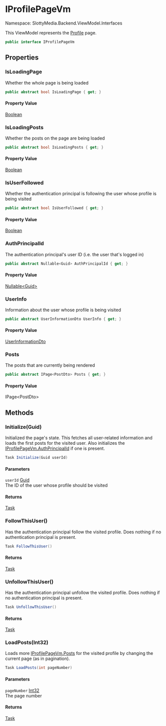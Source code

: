 # IProfilePageVm

Namespace: SlottyMedia.Backend.ViewModel.Interfaces

This ViewModel represents the [Profile](./slottymedia.components.pages.profile.md) page.

```csharp
public interface IProfilePageVm
```

## Properties

### **IsLoadingPage**

Whether the whole page is being loaded

```csharp
public abstract bool IsLoadingPage { get; }
```

#### Property Value

[Boolean](https://docs.microsoft.com/en-us/dotnet/api/system.boolean)<br>

### **IsLoadingPosts**

Whether the posts on the page are being loaded

```csharp
public abstract bool IsLoadingPosts { get; }
```

#### Property Value

[Boolean](https://docs.microsoft.com/en-us/dotnet/api/system.boolean)<br>

### **IsUserFollowed**

Whether the authentication principal is following the user whose profile is being visited

```csharp
public abstract bool IsUserFollowed { get; }
```

#### Property Value

[Boolean](https://docs.microsoft.com/en-us/dotnet/api/system.boolean)<br>

### **AuthPrincipalId**

The authentication principal's user ID (i.e. the user that's logged in)

```csharp
public abstract Nullable<Guid> AuthPrincipalId { get; }
```

#### Property Value

[Nullable&lt;Guid&gt;](https://docs.microsoft.com/en-us/dotnet/api/system.nullable-1)<br>

### **UserInfo**

Information about the user whose profile is being visited

```csharp
public abstract UserInformationDto UserInfo { get; }
```

#### Property Value

[UserInformationDto](./slottymedia.backend.dtos.userinformationdto.md)<br>

### **Posts**

The posts that are currently being rendered

```csharp
public abstract IPage<PostDto> Posts { get; }
```

#### Property Value

IPage&lt;PostDto&gt;<br>

## Methods

### **Initialize(Guid)**

Initialized the page's state. This fetches all user-related information and loads
 the first posts for the visited user. Also initializes the [IProfilePageVm.AuthPrincipalId](./slottymedia.backend.viewmodel.interfaces.iprofilepagevm.md#authprincipalid)
 if one is present.

```csharp
Task Initialize(Guid userId)
```

#### Parameters

`userId` [Guid](https://docs.microsoft.com/en-us/dotnet/api/system.guid)<br>
The ID of the user whose profile should be visited

#### Returns

[Task](https://docs.microsoft.com/en-us/dotnet/api/system.threading.tasks.task)<br>

### **FollowThisUser()**

Has the authentication principal follow the visited profile. Does
 nothing if no authentication principal is present.

```csharp
Task FollowThisUser()
```

#### Returns

[Task](https://docs.microsoft.com/en-us/dotnet/api/system.threading.tasks.task)<br>

### **UnfollowThisUser()**

Has the authentication principal unfollow the visited profile. Does
 nothing if no authentication principal is present.

```csharp
Task UnfollowThisUser()
```

#### Returns

[Task](https://docs.microsoft.com/en-us/dotnet/api/system.threading.tasks.task)<br>

### **LoadPosts(Int32)**

Loads more [IProfilePageVm.Posts](./slottymedia.backend.viewmodel.interfaces.iprofilepagevm.md#posts) for the visited profile by changing the current
 page (as in pagination).

```csharp
Task LoadPosts(int pageNumber)
```

#### Parameters

`pageNumber` [Int32](https://docs.microsoft.com/en-us/dotnet/api/system.int32)<br>
The page number

#### Returns

[Task](https://docs.microsoft.com/en-us/dotnet/api/system.threading.tasks.task)<br>
